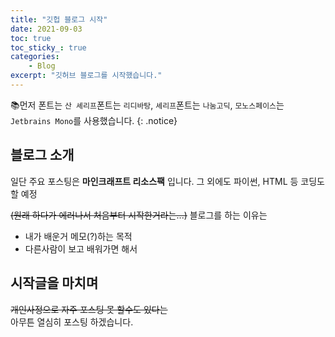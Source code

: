 ```yaml
---
title: "깃헙 블로그 시작"
date: 2021-09-03
toc: true
toc_sticky_: true
categories:
    - Blog
excerpt: "깃허브 블로그를 시작했습니다."
---
```

📚먼저 폰트는 `산 셰리프`폰트는 `리디바탕`, `셰리프`폰트는 `나눔고딕`, `모노스페이스`는 `Jetbrains Mono`를 사용했습니다.
{: .notice}

## 블로그 소개
일단 주요 포스팅은 **마인크래프트 리소스팩** 입니다.
그 외에도 파이썬, HTML 등 코딩도 할 예정

~~(원래 하다가 에러나서 처음부터 시작한거라는...)~~
블로그를 하는 이유는 
+ 내가 배운거 메모(?)하는 목적
+ 다른사람이 보고 배워가면 해서


## 시작글을 마치며
~~개인사정으로 자주 포스팅 못 할수도 있다는~~<br>
아무튼 열심히 포스팅 하겠습니다.
